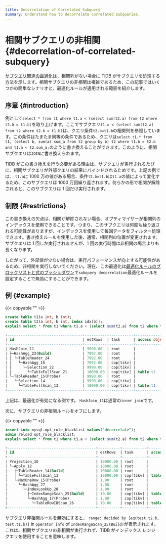 ```yaml
---
title: Decorrelation of Correlated Subquery
summary: Understand how to decorrelate correlated subqueries.
---
```


# 相関サブクエリの非相関 {#decorrelation-of-correlated-subquery}

[サブクエリ関連の最適化](/subquery-optimization.md)は、相関列がない場合に TiDB がサブクエリを処理する方法を示します。相関サブクエリの非相関は複雑であるため、この記事ではいくつかの簡単なシナリオと、最適化ルールが適用される範囲を紹介します。

## 序章 {#introduction}

例として`select * from t1 where t1.a < (select sum(t2.a) from t2 where t2.b = t1.b)`を取り上げます。ここでサブクエリ`t1.a < (select sum(t2.a) from t2 where t2.b = t1.b)`は、クエリ条件`t2.b=t1.b`の相関列を参照しています。この条件はたまたま同等の条件であるため、クエリは`select t1.* from t1, (select b, sum(a) sum_a from t2 group by b) t2 where t1.b = t2.b and t1.a < t2.sum_a;`のように書き換えることができます。このように、相関サブクエリは`JOIN`に書き換えられます。

TiDB がこの書き換えを行う必要がある理由は、サブクエリが実行されるたびに、相関サブクエリが外部クエリの結果にバインドされるためです。上記の例では、 `t1.a`に 1000 万の値がある場合、条件`t2.b=t1.b`は`t1.a`の値によって変化するため、このサブクエリは 1000 万回繰り返されます。何らかの形で相関が解除されると、このサブクエリは 1 回だけ実行されます。

## 制限 {#restrictions}

この書き換えの欠点は、相関が解除されない場合、オプティマイザーが相関列のインデックスを使用できることです。つまり、このサブクエリは何度も繰り返される可能性がありますが、インデックスを使用して毎回データをフィルター処理できます。書き換えルールを使用した後、通常、相関列の位置が変更されます。サブクエリは 1 回しか実行されませんが、1 回の実行時間は非相関の場合よりも長くなります。

したがって、外部値が少ない場合は、実行パフォーマンスが向上する可能性があるため、非相関を実行しないでください。現在、この最適化は[最適化ルールのブロックリストと式のプッシュダウン](/blocklist-control-plan.md)で`subquery decorrelation`最適化ルールを設定することで無効にすることができます。

## 例 {#example}

{{< copyable "" >}}

```sql
create table t1(a int, b int);
create table t2(a int, b int, index idx(b));
explain select * from t1 where t1.a < (select sum(t2.a) from t2 where t2.b = t1.b);
```

```sql
+----------------------------------+----------+-----------+---------------+-----------------------------------------------------------------------------------------+
| id                               | estRows  | task      | access object | operator info                                                                           |
+----------------------------------+----------+-----------+---------------+-----------------------------------------------------------------------------------------+
| HashJoin_11                      | 9990.00  | root      |               | inner join, equal:[eq(test.t1.b, test.t2.b)], other cond:lt(cast(test.t1.a), Column#7)  |
| ├─HashAgg_23(Build)              | 7992.00  | root      |               | group by:test.t2.b, funcs:sum(Column#8)->Column#7, funcs:firstrow(test.t2.b)->test.t2.b |
| │ └─TableReader_24               | 7992.00  | root      |               | data:HashAgg_16                                                                         |
| │   └─HashAgg_16                 | 7992.00  | cop[tikv] |               | group by:test.t2.b, funcs:sum(test.t2.a)->Column#8                                      |
| │     └─Selection_22             | 9990.00  | cop[tikv] |               | not(isnull(test.t2.b))                                                                  |
| │       └─TableFullScan_21       | 10000.00 | cop[tikv] | table:t2      | keep order:false, stats:pseudo                                                          |
| └─TableReader_15(Probe)          | 9990.00  | root      |               | data:Selection_14                                                                       |
|   └─Selection_14                 | 9990.00  | cop[tikv] |               | not(isnull(test.t1.b))                                                                  |
|     └─TableFullScan_13           | 10000.00 | cop[tikv] | table:t1      | keep order:false, stats:pseudo                                                          |
+----------------------------------+----------+-----------+---------------+-----------------------------------------------------------------------------------------+

```

上記は、最適化が有効になる例です。 `HashJoin_11`は通常の`inner join`です。

次に、サブクエリの非相関ルールをオフにします。

{{< copyable "" >}}

```sql
insert into mysql.opt_rule_blacklist values("decorrelate");
admin reload opt_rule_blacklist;
explain select * from t1 where t1.a < (select sum(t2.a) from t2 where t2.b = t1.b);
```

```sql
+----------------------------------------+----------+-----------+------------------------+------------------------------------------------------------------------------+
| id                                     | estRows  | task      | access object          | operator info                                                                |
+----------------------------------------+----------+-----------+------------------------+------------------------------------------------------------------------------+
| Projection_10                          | 10000.00 | root      |                        | test.t1.a, test.t1.b                                                         |
| └─Apply_12                             | 10000.00 | root      |                        | CARTESIAN inner join, other cond:lt(cast(test.t1.a), Column#7)               |
|   ├─TableReader_14(Build)              | 10000.00 | root      |                        | data:TableFullScan_13                                                        |
|   │ └─TableFullScan_13                 | 10000.00 | cop[tikv] | table:t1               | keep order:false, stats:pseudo                                               |
|   └─MaxOneRow_15(Probe)                | 1.00     | root      |                        |                                                                              |
|     └─HashAgg_27                       | 1.00     | root      |                        | funcs:sum(Column#10)->Column#7                                               |
|       └─IndexLookUp_28                 | 1.00     | root      |                        |                                                                              |
|         ├─IndexRangeScan_25(Build)     | 10.00    | cop[tikv] | table:t2, index:idx(b) | range: decided by [eq(test.t2.b, test.t1.b)], keep order:false, stats:pseudo |
|         └─HashAgg_17(Probe)            | 1.00     | cop[tikv] |                        | funcs:sum(test.t2.a)->Column#10                                              |
|           └─TableRowIDScan_26          | 10.00    | cop[tikv] | table:t2               | keep order:false, stats:pseudo                                               |
+----------------------------------------+----------+-----------+------------------------+------------------------------------------------------------------------------+
```

サブクエリ非相関ルールを無効にすると、 `range: decided by [eq(test.t2.b, test.t1.b)]` in `operator info` of `IndexRangeScan_25(Build)`が表示されます。これは、相関サブクエリの非相関が実行されず、TiDB がインデックス レンジ クエリを使用することを意味します。
